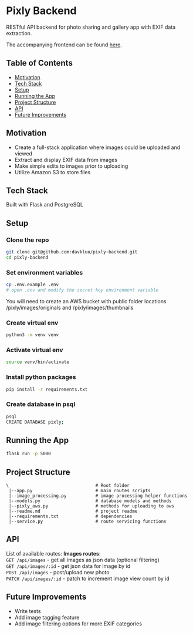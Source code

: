 # Pixly Backend
RESTful API backend for photo sharing and gallery app with EXIF data extraction.

The accompanying frontend can be found [here](https://github.com/davkluo/pixly-frontend).

## Table of Contents

- [Motivation](#motivation)
- [Tech Stack](#tech-stack)
- [Setup](#setup)
- [Running the App](#running-the-app)
- [Project Structure](#project-structure)
- [API](#api)
- [Future Improvements](#future-improvements)

## Motivation

- Create a full-stack application where images could be uploaded and viewed
- Extract and display EXIF data from images
- Make simple edits to images prior to uploading
- Utilize Amazon S3 to store files

## Tech Stack

Built with Flask and PostgreSQL

## Setup

### Clone the repo

```bash
git clone git@github.com:davkluo/pixly-backend.git
cd pixly-backend
```

### Set environment variables

```bash
cp .env.example .env
# open .env and modify the secret key environment variable
```

You will need to create an AWS bucket with public folder locations /pixly/images/originals and /pixly/images/thumbnails

### Create virtual env

```bash
python3 -m venv venv
```

### Activate virtual env

```bash
source venv/bin/activate
```

### Install python packages

```bash
pip install -r requirements.txt
```

### Create database in psql

```bash
psql
CREATE DATABASE pixly;
```

## Running the App

```bash
flask run -p 5000
```

## Project Structure
```
\                                 # Root folder
 |--app.py                        # main routes scripts
 |--image_processing.py           # image processing helper functions
 |--models.py                     # database models and methods
 |--pixly_aws.py                  # methods for uploading to aws
 |--readme.md                     # project readme
 |--requirements.txt              # dependencies
 |--service.py                    # route servicing functions
```
## API
List of available routes:
**Images routes**:\
`GET /api/images` - get all images as json data (optional filtering)\
`GET /api/images/:id` - get json data for image by id\
`POST /api/images` - post/upload new photo\
`PATCH /api/images/:id` - patch to increment image view count by id

## Future Improvements
- Write tests
- Add image tagging feature
- Add image filtering options for more EXIF categories
